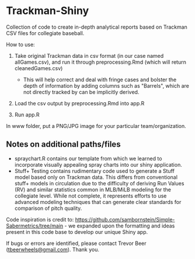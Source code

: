 # Trackman-Shiny
Collection of code to create in-depth analytical reports based on Trackman CSV files for collegiate baseball.

How to use:

1) Take original Trackman data in csv format (in our case named allGames.csv), and run it through preprocessing.Rmd (which will return cleanedGames.csv)
     - This will help correct and deal with fringe cases and bolster the depth of information by adding columns such as "Barrels", which are not directly tracked by can be implicitly derived.
2) Load the csv output by preprocessing.Rmd into app.R

3) Run app.R

In www folder, put a PNG/JPG image for your particular team/organization.


## Notes on additional paths/files

- spraychart.R contains our template from which we learned to incorporate visually appealing spray charts into our shiny application.
- Stuff+ Testing contains rudimentary code used to generate a Stuff model based only on Trackman data. This differs from conventional stuff+ models in circulation due to the difficulty of deriving Run Values (RV) and similar statistics common in MLB/MiLB modeling for the collegiate level. While not complete, it represents efforts to use advanced modeling techniques that can generate clear standards for comparison of pitch quality.

Code inspiration is credit to: https://github.com/sambornstein/Simple-Sabermetrics/tree/main - we expanded upon the formatting and ideas present in this code base to develop our unique Shiny app.

If bugs or errors are identified, please contact Trevor Beer (tbeerwheels@gmail.com). Thank you.
